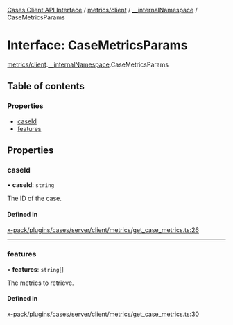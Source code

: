 [Cases Client API Interface](../README.md) / [metrics/client](../modules/metrics_client.md) / [\_\_internalNamespace](../modules/metrics_client.__internalNamespace.md) / CaseMetricsParams

# Interface: CaseMetricsParams

[metrics/client](../modules/metrics_client.md).[__internalNamespace](../modules/metrics_client.__internalNamespace.md).CaseMetricsParams

## Table of contents

### Properties

- [caseId](metrics_client.__internalNamespace.CaseMetricsParams.md#caseid)
- [features](metrics_client.__internalNamespace.CaseMetricsParams.md#features)

## Properties

### caseId

• **caseId**: `string`

The ID of the case.

#### Defined in

[x-pack/plugins/cases/server/client/metrics/get_case_metrics.ts:26](https://github.com/elastic/kibana/blob/06b0f975f60/x-pack/plugins/cases/server/client/metrics/get_case_metrics.ts#L26)

___

### features

• **features**: `string`[]

The metrics to retrieve.

#### Defined in

[x-pack/plugins/cases/server/client/metrics/get_case_metrics.ts:30](https://github.com/elastic/kibana/blob/06b0f975f60/x-pack/plugins/cases/server/client/metrics/get_case_metrics.ts#L30)
